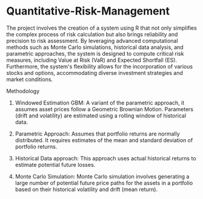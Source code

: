 # Quantitative-Risk-Management


The project involves the creation of a system using R that not only simplifies the complex process of risk calculation but also brings reliability and precision to risk assessment. By leveraging advanced computational methods such as Monte Carlo simulations, historical data analysis, and parametric approaches, the system is designed to compute critical risk measures, including Value at Risk (VaR) and Expected Shortfall (ES). Furthermore, the system's flexibility allows for the incorporation of various stocks and options, accommodating diverse investment strategies and market conditions.

Methodology
1. Windowed Estimation GBM: A variant of the parametric approach, it assumes asset prices follow a Geometric Brownian Motion. Parameters (drift and volatility) are estimated using a rolling window of historical data.

2. Parametric Approach: Assumes that portfolio returns are normally distributed. It requires estimates of the mean and standard deviation of portfolio returns.

3. Historical Data approach: This approach uses actual historical returns to estimate potential future losses.

4. Monte Carlo Simulation: Monte Carlo simulation involves generating a large number of potential future
price paths for the assets in a portfolio based on their historical volatility and drift (mean
return).
